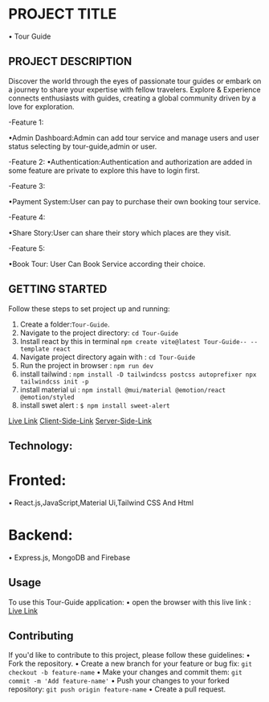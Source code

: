 # PROJECT TITLE
  • Tour  Guide
## PROJECT DESCRIPTION

Discover the world through the eyes of passionate tour guides or embark on a journey to share your expertise with fellow travelers. Explore & Experience connects enthusiasts with guides, creating a global community driven by a love for exploration.


-Feature 1:

•Admin Dashboard:Admin can add tour service and manage users and user status selecting by tour-guide,admin or user.

-Feature 2: 
•Authentication:Authentication and authorization are added in some feature are private to explore this have to login first.

-Feature 3:

•Payment System:User can pay to purchase their own booking tour service.

-Feature 4:

•Share Story:User can share their story which places are they visit.

-Feature 5:

•Book Tour: User Can Book Service according their choice.  


## GETTING STARTED
Follow these steps to set project up and running:
1. Create a folder:`Tour-Guide`.
2. Navigate to the project directory: `cd Tour-Guide`
3. Install react by this in terminal `npm create vite@latest Tour-Guide-- --template react`
4. Navigate project directory again with : `cd Tour-Guide`
5. Run the project in browser : `npm run dev`
6. install tailwind : `npm install -D tailwindcss postcss autoprefixer npx tailwindcss init -p`
6. install material ui : `npm install @mui/material @emotion/react @emotion/styled`
7. install swet alert : `$ npm install sweet-alert`


<a href="https://tour-guide-b6f45.web.app">Live Link</a>
<a href="https://github.com/TanjinaSultana/Local-Tour-Client-side">Client-Side-Link</a>
<a href="https://github.com/TanjinaSultana/Tour-Guide-Server">Server-Side-Link</a>

## Technology: 
# Fronted:
• React.js,JavaScript,Material Ui,Tailwind CSS And Html
# Backend:
• Express.js, MongoDB and Firebase

## Usage
To use this Tour-Guide application:
• open the browser with this live link : <a href="https://tour-guide-b6f45.web.app">Live Link</a>


## Contributing
If you'd like to contribute to this project, please follow these guidelines:
• Fork the repository.
• Create a new branch for your feature or bug fix: `git checkout -b feature-name`
• Make your changes and commit them: `git commit -m 'Add feature-name'`
• Push your changes to your forked repository: `git push origin feature-name`
• Create a pull request.


